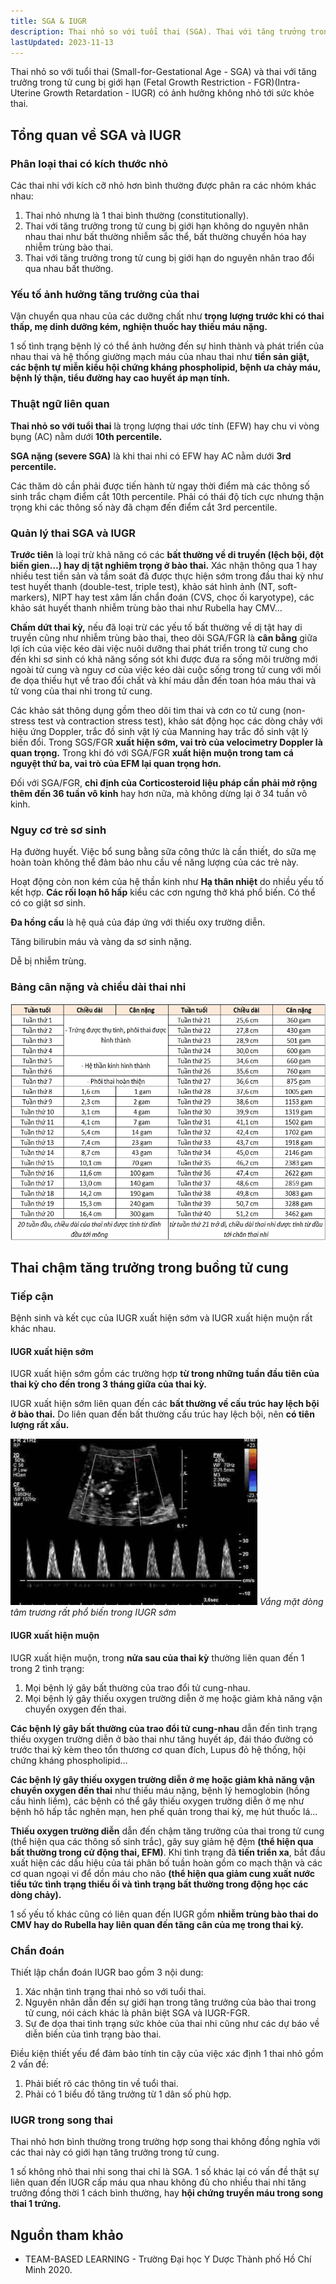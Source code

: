 ```yaml
---
title: SGA & IUGR
description: Thai nhỏ so với tuổi thai (SGA). Thai với tăng trưởng trong tử cung bị giới hạn (FGR)(IUGR).
lastUpdated: 2023-11-13
---
```


Thai nhỏ so với tuổi thai (Small-for-Gestational Age - SGA) và thai với tăng trưởng trong tử cung bị giới hạn (Fetal Growth Restriction - FGR)(Intra-Uterine Growth Retardation - IUGR) có ảnh hưởng không nhỏ tới sức khỏe thai.

## Tổng quan về SGA và IUGR

### Phân loại thai có kích thước nhỏ

Các thai nhi với kích cỡ nhỏ hơn bình thường được phân ra các nhóm khác nhau:

1. Thai nhỏ nhưng là 1 thai bình thường (constitutionally).
2. Thai với tăng trưởng trong tử cung bị giới hạn không do nguyên nhân nhau thai như bất thường nhiễm sắc thể, bất thường chuyển hóa hay nhiễm trùng bào thai.
3. Thai với tăng trưởng trong tử cung bị giới hạn do nguyên nhân trao đổi qua nhau bất thường.

### Yếu tố ảnh hưởng tăng trưởng của thai

Vận chuyển qua nhau của các dưỡng chất như **trọng lượng trước khi có thai thấp, mẹ dinh dưỡng kém, nghiện thuốc hay thiếu máu nặng.**

1 số tình trạng bệnh lý có thể ảnh hưởng đến sự hình thành và phát triển của nhau thai và hệ thống giường mạch máu của nhau thai như **tiền sản giật, các bệnh tự miễn kiểu hội chứng kháng phospholipid, bệnh ưa chảy máu, bệnh lý thận, tiểu đường hay cao huyết áp mạn tính.**

### Thuật ngữ liên quan

**Thai nhỏ so với tuổi thai** là trọng lượng thai ước tính (EFW) hay chu vi vòng bụng (AC) nằm dưới **10th percentile.**

**SGA nặng (severe SGA)** là khi thai nhi có EFW hay AC nằm dưới **3rd percentile.**

Các thăm dò cần phải được tiến hành từ ngay thời điểm mà các thông số sinh trắc chạm điểm cắt 10th percentile. Phải có thái độ tích cực nhưng thận trọng khi các thông số này đã chạm đến điểm cắt 3rd percentile.

### Quản lý thai SGA và IUGR

**Trước tiên** là loại trừ khả năng có các **bất thường về di truyền (lệch bội, đột biến gien…) hay
dị tật nghiêm trọng ở bào thai.** Xác nhận thông qua 1 hay nhiều test tiền sản và tầm soát đã được thực hiện sớm trong đầu thai kỳ như test huyết thanh (double-test, triple test), khảo sát hình ảnh (NT, soft-markers), NIPT hay test xâm lấn chẩn đoán (CVS, chọc ối karyotype), các khảo sát huyết thanh nhiễm trùng bào thai như Rubella hay CMV…

**Chấm dứt thai kỳ,** nếu đã loại trừ các yếu tố bất thường về dị tật hay di truyền cũng như nhiễm trùng bào thai, theo dõi SGA/FGR là **cân bằng** giữa lợi ích của việc kéo dài việc nuôi dưỡng thai phát triển trong tử cung cho đến khi sơ sinh có khả năng sống sót khi được đưa ra sống môi trường mới ngoài tử cung và nguy cơ của việc kéo dài cuộc sống trong tử cung với mối đe dọa thiếu hụt về trao đổi chất và khí máu dẫn đến toan hóa máu thai và tử vong của thai nhi trong tử cung.

Các khảo sát thông dụng gồm theo dõi tim thai và cơn co tử cung (non-stress test và contraction stress
test), khảo sát động học các dòng chảy với hiệu ứng Doppler, trắc đồ sinh vật lý của Manning hay trắc đồ sinh vật lý biến đổi. Trong SGS/FGR **xuất hiện sớm, vai trò của velocimetry Doppler là quan trọng.**
Trong khi đó với SGA/FGR **xuất hiện muộn trong tam cá nguyệt thứ ba, vai trò của EFM lại quan trọng hơn.**

Đối với SGA/FGR, **chỉ định của Corticosteroid liệu pháp cần phải mở rộng thêm đến 36 tuần vô kinh** hay hơn nữa, mà không dừng lại ở 34 tuần vô kinh.

### Nguy cơ trẻ sơ sinh

Hạ đường huyết. Việc bổ sung bằng sữa công thức là cần thiết, do sữa mẹ hoàn toàn không thể đảm bảo nhu cầu về năng lượng của các trẻ này.

Hoạt động còn non kém của hệ thần kinh như **Hạ thân nhiệt** do nhiều yếu tố kết hợp. **Các rối loạn hô hấp** kiểu các cơn ngưng thở khá phổ biến. Có thể có co giật sơ sinh.

**Đa hồng cầu** là hệ quả của đáp ứng với thiếu oxy trường diễn.

Tăng bilirubin máu và vàng da sơ sinh nặng.

Dễ bị nhiễm trùng.

### Bảng cân nặng và chiều dài thai nhi

![Bảng cân nặng và chiều dài thai nhi theo WHO](../../../assets/san-khoa/sga-iugr/can-nang-chieu-dai-thai-nhi-theo-who.webp)

## Thai chậm tăng trưởng trong buồng tử cung

### Tiếp cận

Bệnh sinh và kết cục của IUGR xuất hiện sớm và IUGR xuất hiện muộn rất khác nhau.

#### IUGR xuất hiện sớm

IUGR xuất hiện sớm gồm các trường hợp **từ trong những tuần đầu tiên của thai kỳ cho đến trong 3 tháng giữa của thai kỳ.**

IUGR xuất hiện sớm liên quan đến các **bất thường về cấu trúc hay lệch bội ở bào thai.** Do liên quan đến bất thường cấu trúc hay lệch bội, nên **có tiên lượng rất xấu.**

![Doppler IUGR sớm](../../../assets/san-khoa/sga-iugr/doppler-iugr-som.png)
_Vắng mặt dòng tâm trương rất phổ biến trong IUGR sớm_

#### IUGR xuất hiện muộn

IUGR xuất hiện muộn, trong **nửa sau của thai kỳ** thường liên quan đến 1 trong 2 tình trạng:

1. Mọi bệnh lý gây bất thường của trao đổi tử cung-nhau.
2. Mọi bệnh lý gây thiếu oxygen trường diễn ở mẹ hoặc giảm khả năng vận chuyển oxygen đến thai.

**Các bệnh lý gây bất thường của trao đổi tử cung-nhau** dẫn đến tình trạng thiếu oxygen trường diễn ở bào thai như tăng huyết áp, đái tháo đường có trước thai kỳ kèm theo tổn thương cơ quan đích, Lupus đỏ hệ thống, hội chứng kháng phospholipid…

**Các bệnh lý gây thiếu oxygen trường diễn ở mẹ hoặc giảm khả năng vận chuyển oxygen đến thai** như thiếu máu nặng, bệnh lý hemoglobin (hồng cầu hình liềm), các bệnh có thể gây thiếu oxygen trường diễn ở mẹ như bệnh hô hấp tắc nghẽn mạn, hen phế quản trong thai kỳ, mẹ hút thuốc lá...

**Thiếu oxygen trường diễn** dẫn đến chậm tăng trưởng của thai trong tử cung (thể hiện qua các thông số sinh trắc), gây suy giảm hệ đệm **(thể hiện qua bất thường trong cử động thai, EFM)**. Khi tình trạng đã **tiến triển xa**, bắt đầu xuất hiện các dấu hiệu của tái phân bố tuần hoàn gồm co mạch thận và các cơ quan ngoại vi để dồn máu cho não **(thể hiện qua giảm cung xuất nước tiểu tức tình trạng thiểu ối và tình trạng bất thường trong động học các dòng chảy).**

1 số yếu tố khác cũng có liên quan đến IUGR gồm **nhiễm trùng bào thai do CMV hay do Rubella hay liên quan đến tăng cân của mẹ trong thai kỳ.**

### Chẩn đoán

Thiết lập chẩn đoán IUGR bao gồm 3 nội dung:

1. Xác nhận tình trạng thai nhỏ so với tuổi thai.
2. Nguyên nhân dẫn đến sự giới hạn trong tăng trưởng của bào thai trong tử cung, nói cách khác là phân biệt SGA và IUGR-FGR.
3. Sự đe dọa thai tình trạng sức khỏe của thai nhi cũng như các dự báo về diễn biến của tình trạng bào thai.

Điều kiện thiết yếu để đảm bảo tính tin cậy của việc xác định 1 thai nhỏ gồm 2 vấn đề:

1. Phải biết rõ các thông tin về tuổi thai.
2. Phải có 1 biểu đồ tăng trưởng từ 1 dân số phù hợp.

### IUGR trong song thai

Thai nhỏ hơn bình thường trong trường hợp song thai không đồng nghĩa với các thai này có giới hạn tăng trưởng trong tử cung.

1 số không nhỏ thai nhi song thai chỉ là SGA. 1 số khác lại có vấn đề thật sự liên quan đến IUGR cấp máu qua nhau không đủ cho nhiều thai nhi tăng trưởng đồng thời 1 cách bình thường, hay **hội chứng truyền máu trong song thai 1 trứng.**

## Nguồn tham khảo

- TEAM-BASED LEARNING - Trường Đại học Y Dược Thành phố Hồ Chí Minh 2020.
